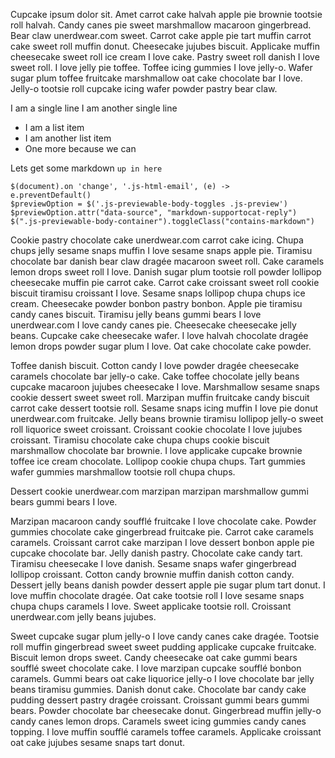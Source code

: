 Cupcake ipsum dolor sit. Amet carrot cake halvah apple pie brownie tootsie roll halvah. Candy canes pie sweet marshmallow macaroon gingerbread. Bear claw unerdwear.com sweet. Carrot cake apple pie tart muffin carrot cake sweet roll muffin donut. Cheesecake jujubes biscuit. Applicake muffin cheesecake sweet roll ice cream I love cake. Pastry sweet roll danish I love sweet roll. I love jelly pie toffee. Toffee icing gummies I love jelly-o. Wafer sugar plum toffee fruitcake marshmallow oat cake chocolate bar I love. Jelly-o tootsie roll cupcake icing wafer powder pastry bear claw.

I am a single line
I am another single line

* I am a list item
* I am another list item
* One more because we can

Lets get some markdown `up in here`

```
$(document).on 'change', '.js-html-email', (e) ->
e.preventDefault()
$previewOption = $('.js-previewable-body-toggles .js-preview')
$previewOption.attr("data-source", "markdown-supportocat-reply")
$(".js-previewable-body-container").toggleClass("contains-markdown")
```

Cookie pastry chocolate cake unerdwear.com carrot cake icing. Chupa chups jelly sesame snaps muffin I love sesame snaps apple pie. Tiramisu chocolate bar danish bear claw dragée macaroon sweet roll. Cake caramels lemon drops sweet roll I love. Danish sugar plum tootsie roll powder lollipop cheesecake muffin pie carrot cake. Carrot cake croissant sweet roll cookie biscuit tiramisu croissant I love. Sesame snaps lollipop chupa chups ice cream. Cheesecake powder bonbon pastry bonbon. Apple pie tiramisu candy canes biscuit. Tiramisu jelly beans gummi bears I love unerdwear.com I love candy canes pie. Cheesecake cheesecake jelly beans. Cupcake cake cheesecake wafer. I love halvah chocolate dragée lemon drops powder sugar plum I love. Oat cake chocolate cake powder.

Toffee danish biscuit. Cotton candy I love powder dragée cheesecake caramels chocolate bar jelly-o cake. Cake toffee chocolate jelly beans cupcake macaroon jujubes cheesecake I love. Marshmallow sesame snaps cookie dessert sweet sweet roll. Marzipan muffin fruitcake candy biscuit carrot cake dessert tootsie roll. Sesame snaps icing muffin I love pie donut unerdwear.com fruitcake. Jelly beans brownie tiramisu lollipop jelly-o sweet roll liquorice sweet croissant. Croissant cookie chocolate I love jujubes croissant. Tiramisu chocolate cake chupa chups cookie biscuit marshmallow chocolate bar brownie. I love applicake cupcake brownie toffee ice cream chocolate. Lollipop cookie chupa chups. Tart gummies wafer gummies marshmallow tootsie roll chupa chups.

Dessert cookie unerdwear.com marzipan marzipan marshmallow gummi bears gummi bears I love.

Marzipan macaroon candy soufflé fruitcake I love chocolate cake. Powder gummies chocolate cake gingerbread fruitcake pie. Carrot cake caramels caramels. Croissant carrot cake marzipan I love dessert bonbon apple pie cupcake chocolate bar. Jelly danish pastry. Chocolate cake candy tart. Tiramisu cheesecake I love danish. Sesame snaps wafer gingerbread lollipop croissant. Cotton candy brownie muffin danish cotton candy. Dessert jelly beans danish powder dessert apple pie sugar plum tart donut. I love muffin chocolate dragée. Oat cake tootsie roll I love sesame snaps chupa chups caramels I love. Sweet applicake tootsie roll. Croissant unerdwear.com jelly beans jujubes.

Sweet cupcake sugar plum jelly-o I love candy canes cake dragée. Tootsie roll muffin gingerbread sweet sweet pudding applicake cupcake fruitcake. Biscuit lemon drops sweet. Candy cheesecake oat cake gummi bears soufflé sweet chocolate cake. I love marzipan cupcake soufflé bonbon caramels. Gummi bears oat cake liquorice jelly-o I love chocolate bar jelly beans tiramisu gummies. Danish donut cake. Chocolate bar candy cake pudding dessert pastry dragée croissant. Croissant gummi bears gummi bears. Powder chocolate bar cheesecake donut. Gingerbread muffin jelly-o candy canes lemon drops. Caramels sweet icing gummies candy canes topping. I love muffin soufflé caramels toffee caramels. Applicake croissant oat cake jujubes sesame snaps tart donut.
